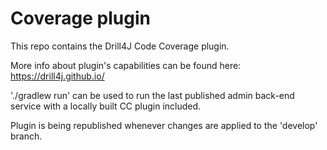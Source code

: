 # Coverage plugin

This repo contains the Drill4J Code Coverage plugin.

More info about plugin's capabilities can be found here: https://drill4j.github.io/

'./gradlew run' can be used to run the last published admin back-end service with a locally built CC plugin included.

Plugin is being republished whenever changes are applied to the 'develop' branch.
